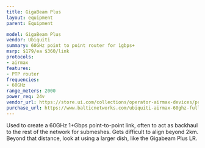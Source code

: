 ```yaml
---
title: GigaBeam Plus
layout: equipment
parent: Equipment

model: GigaBeam Plus
vendor: Ubiquiti
summary: 60GHz point to point router for 1gbps+
msrp: $179/ea $360/link
protocols:
- airmax
features:
- PTP router
frequencies:
- 60GHz
range_meters: 2000
power_req: 24v
vendor_url: https://store.ui.com/collections/operator-airmax-devices/products/airmax-gigabeam-plus-60-ghz-radio
purchase_url: https://www.balticnetworks.com/ubiquiti-airmax-60ghz-full-link-with-gigabit-performance
---
```


Used to create a 60GHz 1+Gbps point-to-point link, often to act as backhaul to the rest of the network for submeshes. Gets difficult to align beyond 2km. Beyond that distance, look at using a larger dish, like the Gigabeam Plus LR.

